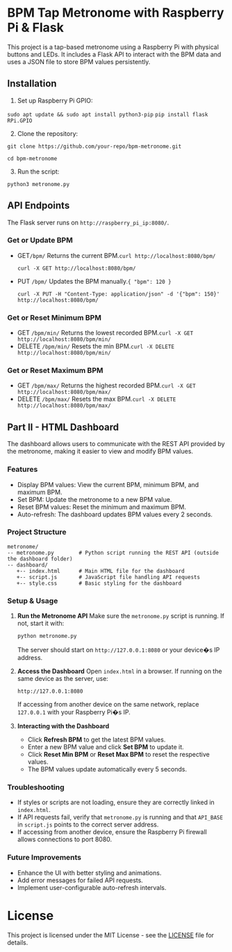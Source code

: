 # BPM Tap Metronome with Raspberry Pi & Flask

This project is a tap-based metronome using a Raspberry Pi with physical buttons and LEDs. It includes a Flask API to interact with the BPM data and uses a JSON file to store BPM values persistently.

## Installation

1. Set up Raspberry Pi GPIO:

`sudo apt update && sudo apt install python3-pip`
`pip install flask RPi.GPIO`

2. Clone the repository:

`git clone https://github.com/your-repo/bpm-metronome.git`

`cd bpm-metronome`

3. Run the script:

`python3 metronome.py`

## API Endpoints

The Flask server runs on `http://raspberry_pi_ip:8080/`.

### Get or Update BPM

- GET`/bpm/` Returns the current BPM.`curl http://localhost:8080/bpm/`

  `curl -X GET http://localhost:8080/bpm/`
- PUT `/bpm/` Updates the BPM manually.`{ "bpm": 120 }`

  `curl -X PUT -H "Content-Type: application/json" -d '{"bpm": 150}' http://localhost:8080/bpm/`

### Get or Reset Minimum BPM

- GET `/bpm/min/` Returns the lowest recorded BPM.`curl -X GET http://localhost:8080/bpm/min/`
- DELETE `/bpm/min/` Resets the min BPM.`curl -X DELETE http://localhost:8080/bpm/min/`

### Get or Reset Maximum BPM

- GET `/bpm/max/`  Returns the highest recorded BPM.`curl -X GET http://localhost:8080/bpm/max/`
- DELETE `/bpm/max/`  Resets the max BPM.`curl -X DELETE http://localhost:8080/bpm/max/`


## Part II - HTML Dashboard

The dashboard allows users to communicate with the REST API provided by the metronome, making it easier to view and modify BPM values.

### Features

- Display BPM values: View the current BPM, minimum BPM, and maximum BPM.
- Set BPM: Update the metronome to a new BPM value.
- Reset BPM values: Reset the minimum and maximum BPM.
- Auto-refresh: The dashboard updates BPM values every 2 seconds.

### **Project Structure**

```
metronome/
-- metronome.py        # Python script running the REST API (outside the dashboard folder)
-- dashboard/
   +-- index.html      # Main HTML file for the dashboard  
   +-- script.js       # JavaScript file handling API requests  
   +-- style.css       # Basic styling for the dashboard  
```

### **Setup & Usage**

1. **Run the Metronome API**
   Make sure the `metronome.py` script is running. If not, start it with:

   ```sh
   python metronome.py
   ```

   The server should start on `http://127.0.0.1:8080` or your device�s IP address.
2. **Access the Dashboard**
   Open `index.html` in a browser. If running on the same device as the server, use:

   ```
   http://127.0.0.1:8080
   ```

   If accessing from another device on the same network, replace `127.0.0.1` with your Raspberry Pi�s IP.
3. **Interacting with the Dashboard**

   - Click **Refresh BPM** to get the latest BPM values.
   - Enter a new BPM value and click **Set BPM** to update it.
   - Click **Reset Min BPM** or **Reset Max BPM** to reset the respective values.
   - The BPM values update automatically every 5 seconds.

### **Troubleshooting**

- If styles or scripts are not loading, ensure they are correctly linked in `index.html`.
- If API requests fail, verify that `metronome.py` is running and that `API_BASE` in `script.js` points to the correct server address.
- If accessing from another device, ensure the Raspberry Pi firewall allows connections to port 8080.

### **Future Improvements**

- Enhance the UI with better styling and animations.
- Add error messages for failed API requests.
- Implement user-configurable auto-refresh intervals.

# License

This project is licensed under the MIT License - see the [LICENSE](LICENSE) file for details.
